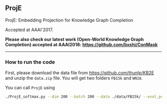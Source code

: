 ## ProjE

ProjE: Embedding Projection for Knowledge Graph Completion

Accepted at AAAI'2017.

**Please also check our latest work (Open-World Knowledge Graph Completion) accepted at AAAI2018: https://github.com/bxshi/ConMask**

---

### How to run the code

First, please download the data file from https://github.com/thunlp/KB2E and unzip the `data.zip` file. You will get two folders `FB15k` and `WN18`. 


You can call `ProjE` using

```bash
./ProjE_softmax.py --dim 200 --batch 200 --data ./data/FB15k/ --eval_per 1 --worker 3 --eval_batch 500 --max_iter 100 --generator 10
```


